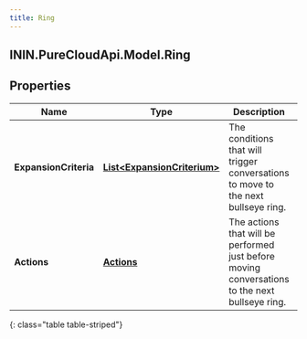 ```yaml
---
title: Ring
---
```

## ININ.PureCloudApi.Model.Ring

## Properties

|Name | Type | Description | Notes|
|------------ | ------------- | ------------- | -------------|
| **ExpansionCriteria** | [**List&lt;ExpansionCriterium&gt;**](ExpansionCriterium.html) | The conditions that will trigger conversations to move to the next bullseye ring. | [optional] |
| **Actions** | [**Actions**](Actions.html) | The actions that will be performed just before moving conversations to the next bullseye ring. | [optional] |
{: class="table table-striped"}


